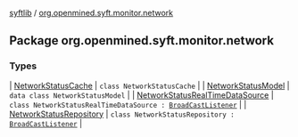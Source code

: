 [syftlib](../index.md) / [org.openmined.syft.monitor.network](./index.md)

## Package org.openmined.syft.monitor.network

### Types

| [NetworkStatusCache](-network-status-cache/index.md) | `class NetworkStatusCache` |
| [NetworkStatusModel](-network-status-model/index.md) | `data class NetworkStatusModel` |
| [NetworkStatusRealTimeDataSource](-network-status-real-time-data-source/index.md) | `class NetworkStatusRealTimeDataSource : `[`BroadCastListener`](../org.openmined.syft.monitor/-broad-cast-listener/index.md) |
| [NetworkStatusRepository](-network-status-repository/index.md) | `class NetworkStatusRepository : `[`BroadCastListener`](../org.openmined.syft.monitor/-broad-cast-listener/index.md) |

